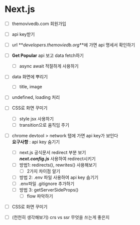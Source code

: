 # Next.js

- [ ] themovivedb.com 회원가입
- [ ] api key받기
- [ ] url **_developers.themoviedb.org_**에 가면 api 명세서 확인하기
- [ ] **Get Popular** api 보고 data fetch하기
  - [ ] async await 적절하게 사용하기
- [ ] data 화면에 뿌리기
  - [ ] title, image
- [ ] undefined, loading 처리
- [ ] CSS로 화면 꾸미기
  - [ ] style jsx 사용하기
  - [ ] transition으로 움직임 주기
- [ ] chrome devtool > network 탭에 가면 api key가 보인다  
       **요구사항** : api key 숨기기
  - [ ] next.js 공식문서 redirect 부분 보기  
         **_next.config.js_** 사용하여 redirect시키기
  - [ ] 방법1: redirects(), rewrites() 사용해보기
    - [ ] 2가지 차이점 알기
  - [ ] 방법 2: .env 파일 사용하여 api key 숨기기
  - [ ] .env파일 .gitignore 추가하기
  - [ ] 방법 3: getServerSideProps()
    - [ ] flow 파악하기
- [ ] CSS로 화면 꾸미기
- [ ] (천천히 생각해보기) crs vs ssr 무엇을 쓰는게 좋은지

